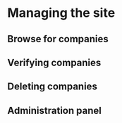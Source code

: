 # Managing the site

## Browse for companies

## Verifying companies

## Deleting companies

## Administration panel